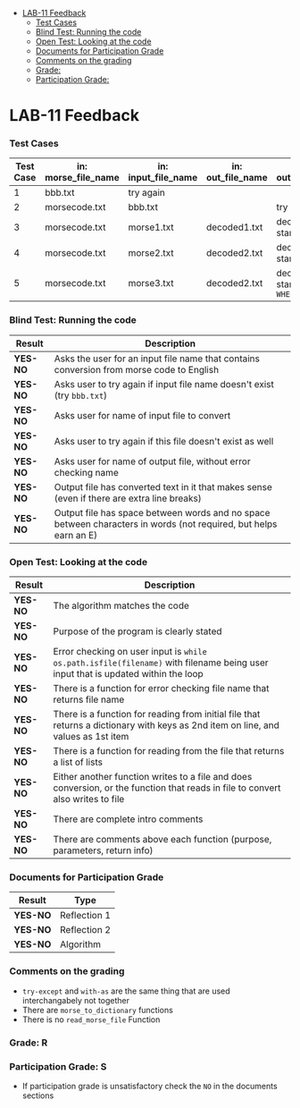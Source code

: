 
- [LAB-11 Feedback](#lab-11-feedback)
    - [Test Cases](#test-cases)
    - [Blind Test: Running the code](#blind-test-running-the-code)
    - [Open Test: Looking at the code](#open-test-looking-at-the-code)
    - [Documents for Participation Grade](#documents-for-participation-grade)
    - [Comments on the grading](#comments-on-the-grading)
    - [Grade:](#grade)
    - [Participation Grade:](#participation-grade)


# LAB-11 Feedback

### Test Cases

| Test Case | in: morse_file_name | in: input_file_name| in: out_file_name | in: out_file_name                  |
|-----------|---------------------|--------------------|-------------------|------------------------------------|
| 1         | bbb.txt             | try again          |                   |                                    |
| 2         | morsecode.txt       | bbb.txt            |                   | try again                          |
| 3         | morsecode.txt       | morse1.txt         | decoded1.txt      | decoded1.txt start with `MR.`      |
| 4         | morsecode.txt       | morse2.txt         | decoded2.txt      | decoded2.txt start with `FOUR`     |
| 5         | morsecode.txt       | morse3.txt         | decoded2.txt      | decoded2.txt start with `WHEN,`    |

    
### Blind Test: Running the code
| Result       | Description                                                                                                         |
|--------------|---------------------------------------------------------------------------------------------------------------------|
| **YES-NO**   | Asks the user for an input file name that contains conversion from morse code to English                           |
| **YES-NO**   | Asks user to try again if input file name doesn't exist (try `bbb.txt`)                                             |
| **YES-NO**   | Asks user for name of input file to convert                                                                         |
| **YES-NO**   | Asks user to try again if this file doesn't exist as well                                                           |
| **YES-NO**   | Asks user for name of output file, without error checking name                                                      |
| **YES-NO**   | Output file has converted text in it that makes sense (even if there are extra line breaks)                         |
| **YES-NO**   | Output file has space between words and no space between characters in words (not required, but helps earn an E)    |

### Open Test: Looking at the code
| Result       | Description                                                                                                         |
|--------------|---------------------------------------------------------------------------------------------------------------------|
| **YES-NO**   | The algorithm matches the code                                           |
| **YES-NO**   | Purpose of the program is clearly stated                                   |  
| **YES-NO**   | Error checking on user input is `while os.path.isfile(filename)` with filename being user input that is updated within the loop |
| **YES-NO**   | There is a function for error checking file name that returns file name                                             |
| **YES-NO**   | There is a function for reading from initial file that returns a dictionary with keys as 2nd item on line, and values as 1st item |
| **YES-NO**   | There is a function for reading from the file that returns a list of lists                                          |
| **YES-NO**   | Either another function writes to a file and does conversion, or the function that reads in file to convert also writes to file |
| **YES-NO**   | There are complete intro comments                                                                                   |
| **YES-NO**   | There are comments above each function (purpose, parameters, return info)                                           |



### Documents for Participation Grade

|Result         |Type            |
|---------------|----------------|
|**YES-NO** | Reflection 1   |
|**YES-NO** | Reflection 2   |
|**YES-NO** | Algorithm      |

### Comments on the grading
- `try-except` and `with-as` are the same thing that are used interchangabely not together
- There are `morse_to_dictionary` functions
- There is no `read_morse_file` Function

### Grade: R

### Participation Grade: S
 - If participation grade is unsatisfactory check the `NO` in the documents sections